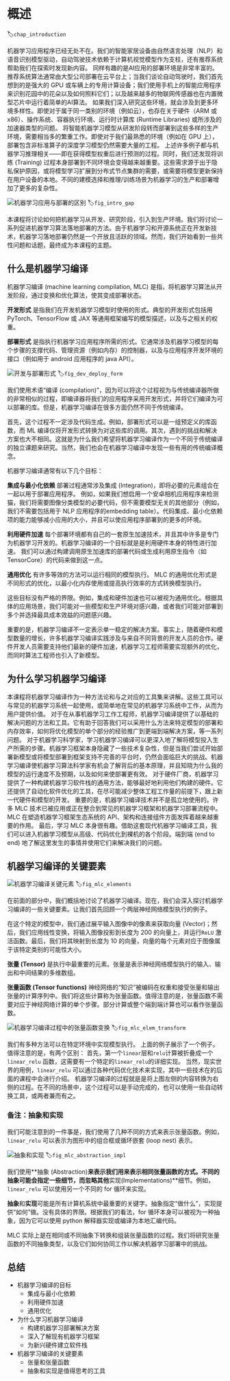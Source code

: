 # 概述

:label:`chap_introduction`

机器学习应用程序已经无处不在。我们的智能家居设备由自然语言处理（NLP）和语音识别模型驱动，自动驾驶技术依赖于计算机视觉模型作为支柱，还有推荐系统帮助我们在探索时发现新内容。
同样有趣的是AI应用的部署环境是非常丰富的。推荐系统算法通常由大型公司部署在云平台上；当我们谈论自动驾驶时，我们首先想到的是强大的 GPU 或车辆上的专用计算设备；我们使用手机上的智能应用程序来识别花园中的花朵以及如何照料它们；以及越来越多的物联网传感器也在内置微型芯片中运行着简单的AI算法。
如果我们深入研究这些环境，就会涉及到更多环境多样性。即使对于属于同一类别的环境（例如云​​），也存在关于硬件（ARM 或 x86）、操作系统、容器执行环境、运行时计算库 (Runtime Libraries) 或所涉及的加速器类型的问题。
将智能机器学习模型从研发阶段转而部署到这些多样的生产环境，需要相当多的繁重工作。即使对于我们最熟悉的环境（例如在 GPU 上），部署包含非标准算子的深度学习模型仍然需要大量的工程。
上述许多例子都与机器学习推理相关——即在获得模型权重后进行预测的过程。同时，我们还发现将训练 (Training) 过程本身部署到不同环境会变得越来越重要。这些需求源于出于隐私保护原因，或将模型学习扩展到分布式节点集群的需要，或需要将模型更新保持在用户设备的本地。不同的建模选择和推理/训练场景为机器学习的生产和部署增加了更多的复杂性。

![机器学习应用与部署的区别](../img/intro-gap.png)
:label:`fig_intro_gap`

本课程将讨论如何把机器学习从开发、研究阶段，引入到生产环境。我们将讨论一系列促进机器学习算法落地部署的方法。由于机器学习和开源系统正在开发新技术，机器学习落地部署仍然是一个开放且活跃的领域。然而，我们开始看到一些共性问题和话题，最终成为本课程的主题。

## 什么是机器学习编译

机器学习编译 (machine learning compilation, MLC) 是指，将机器学习算法从开发阶段，通过变换和优化算法，使其变成部署状态。

**开发形式** 是指我们在开发机器学习模型时使用的形式。典型的开发形式包括用 PyTorch、TensorFlow 或 JAX 等通用框架编写的模型描述，以及与之相关的权重。

**部署形式** 是指执行机器学习应用程序所需的形式。它通常涉及机器学习模型的每个步骤的支撑代码、管理资源（例如内存）的控制器，以及与应用程序开发环境的接口（例如用于 android 应用程序的 java API）。

![开发与部署形式](../img/dev-deploy-form.png)
:label:`fig_dev_deploy_form`

我们使用术语“编译 (compilation)”，因为可以将这个过程视为与传统编译器所做的非常相似的过程，即编译器将我们的应用程序采用开发形式，并将它们编译为可以部署的库。但是，机器学习编译在很多方面仍然不同于传统编译。

首先，这个过程不一定涉及代码生成。例如，部署形式可以是一组预定义的库函数，而 ML 编译仅将开发形式转换为对这些库的调用。其次，遇到的挑战和解决方案也大不相同。这就是为什么我们希望将机器学习编译作为一个不同于传统编译的独立课题来研究。当然，我们也会在机器学习编译中发现一些有用的传统编译概念。

机器学习编译通常有以下几个目标：

**集成与最小化依赖** 部署过程通常涉及集成 (Integration)，即将必要的元素组合在一起以用于部署应用程序。 例如，如果我们想启用一个安卓相机应用程序来检测猫，我们将需要图像分类模型的必要代码，但不需要模型无关的其他部分（例如，我们不需要包括用于 NLP 应用程序的embedding table）。代码集成、最小化依赖项的能力能够减小应用的大小，并且可以使应用程序部署到的更多的环境。

**利用硬件加速** 每个部署环境都有自己的一套原生加速技术，并且其中许多是专门为机器学习开发的。机器学习编译的一个目标就是是利用硬件本身的特性进行加速。 我们可以通过构建调用原生加速库的部署代码或生成利用原生指令（如 TensorCore）的代码来做到这一点。

**通用优化** 有许多等效的方法可以运行相同的模型执行。 MLC 的通用优化形式是不同形式的优化，以最小化内存使用或提高执行效率的方式转换模型执行。

这些目标没有严格的界限。例如，集成和硬件加速也可以被视为通用优化。根据具体的应用场景，我们可能对一些模型和生产环境对感兴趣，或者我们可能对部署到多个并选择最具成本效益的问题感兴趣。

重要的是，机器学习编译不一定表示单一稳定的解决方案。事实上，随着硬件和模型数量的增长，许多机器学习编译实践涉及与来自不同背景的开发人员的合作。硬件开发人员需要支持他们最新的硬件加速，机器学习工程师需要实现额外的优化，而同时算法工程师也引入了新模型。

## 为什么学习机器学习编译

本课程将机器学习编译作为一种方法论和与之对应的工具集来讲解。这些工具可以与常见的机器学习系统一起使用，或简单地在常见的机器学习系统中工作，从而为用户提供价值。
对于在从事机器学习工作工程师，机器学习编译提供了以基础的解决问题的方法和工具。它有助于回答我们可以采用什么方法来特定模型的部署和内存效率，如何将优化模型的单个部分的经验推广到更端到端解决方案，等一系列问题。
对于机器学习科学家，学习机器学习编译可以更深入地了解将模型投入生产所需的步骤。机器学习框架本身隐藏了一些技术复杂性，但是当我们尝试开始部署新模型或将模型部署到框架支持不完善的平台时，仍然会面临巨大的挑战。机器学习编译使机器学习算法科学家有机会了解背后的基本原理，并且知晓为什么我的模型的运行速度不及预期，以及如何来使部署更有效。
对于硬件厂商，机器学习提供了一种构建机器学习软件栈的通用方法，能够最好地利用他们构建的硬件。它还提供了自动化软件优化的工具，在尽可能减少整体工程工作量的前提下，跟上新一代硬件和模型的开发。
重要的是，机器学习编译技术并不是孤立地使用的。许多 MLC 技术已被应用或正在整合到常见的机器学习框架和机器学习部署流程中。 MLC 在塑造机器学习框架生态系统的 API、架构和连接组件方面发挥着越来越重要的作用。
最后，学习 MLC 本身很有趣。借助这套现代机器学习编译工具，我们可以进入机器学习模型从高级、代码优化到裸机的各个阶段。端到端 (end to end) 地了解这里发生的事情并使用它们来解决我们的问题。

## 机器学习编译的关键要素

![机器学习编译关键元素](../img/mlc-elements.png)
:label:`fig_mlc_elements`

在前面的部分中，我们概括地讨论了机器学习编译。现在，我们会深入探讨机器学习编译的一些关键要素。让我们首先回顾一个两层神经网络模型执行的例子。

在这个特定的模型中，我们通过展平输入图像中的像素来获取向量 (Vector)；然后，我们应用线性变换，将输入图像投影到长度为 200 的向量上，并运行`ReLU` 激活函数。最后，我们将其映射到长度为 10 的向量，向量的每个元素对应于图像属于该特定类别的可能性大小。

**张量 (Tensor)** 是执行中最重要的元素。张量是表示神经网络模型执行的输入、输出和中间结果的多维数组。

**张量函数 (Tensor functions)** 神经网络的“知识”被编码在权重和接受张量和输出张量的计算序列中。我们将这些计算称为张量函数。值得注意的是，张量函数不需要对应于神经网络计算的单个步骤。部分计算或整个端到端计算也可以看作张量函数。

![机器学习编译过程中的张量函数变换](../img/mlc-elem-transform.png)
:label:`fig_mlc_elem_transform`

我们有多种方法可以在特定环境中实现模型执行。 上面的例子展示了一个例子。 值得注意的是，有两个区别：
首先，第一个`linear`层和`relu`计算被折叠成一个 `linear_relu` 函数，这需要有一个特定的`linear_relu`的详细实现。 当然，现实世界的用例，`linear_relu` 可以通过各种代码优化技术来实现，其中一些技术在的后面的课程中会进行介绍。
机器学习编译的过程就是是将上图左侧的内容转换为右侧的过程。在不同的场景中，这个过程可以是手动完成的，也可以使用一些自动转换工具，或两者兼而有之。

### 备注：抽象和实现

我们可能注意到的一件事是，我们使用了几种不同的方式来表示张量函数。例如，`linear_relu` 可以表示为图形中的组合框或循环嵌套 (loop nest) 表示。

![抽象和实现](../img/mlc-abstraction-impl.png)
:label:`fig_mlc_abstraction_impl`

我们使用**抽象 (Abstraction)**来表示我们用来表示相同张量函数的方式。不同的抽象可能会指定一些细节，而忽略其他**实现(Implementations)**细节。例如，`linear_relu` 可以使用另一个不同的 for 循环来实现。

**抽象**和**实现**可能是所有计算机系统中最重要的关键字。抽象指定“做什么”，实现提供“如何”做。没有具体的界限。根据我们的看法，for 循环本身可以被视为一种抽象，因为它可以使用 python 解释器实现或编译为本地汇编代码。

MLC 实际上是在相同或不同抽象下转换和组装张量函数的过程。我们将研究张量函数的不同抽象类型，以及它们如何协同工作以解决机器学习部署中的挑战。

## 总结

- 机器学习编译的目标
  - 集成与最小化依赖
  - 利用硬件加速
  - 通用优化
- 为什么学习机器学习编译
  - 构建机器学习部署解决方案
  - 深入了解现有机器学习框架
  - 为新兴硬件建立软件栈
- 机器学习编译的关键要素
  - 张量和张量函数
  - 抽象和实现是值得思考的工具
